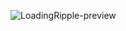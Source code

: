 ![LoadingRipple-preview](https://user-images.githubusercontent.com/85388413/209562804-93027194-d919-4cce-8aa9-70bbf2a0088e.gif)
